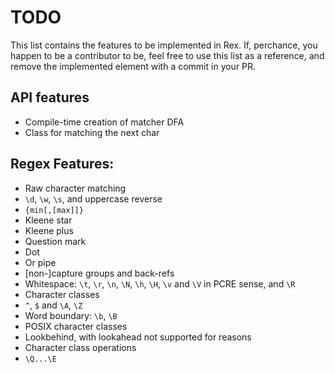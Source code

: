# TODO

This list contains the features to be implemented in Rex.
If, perchance, you happen to be a contributor to be, 
feel free to use this list as a reference, 
and remove the implemented element with a commit in your PR.

## API features

 - Compile-time creation of matcher DFA
 - Class for matching the next char

## Regex Features:

 - Raw character matching
 - `\d`, `\w`, `\s`, and uppercase reverse
 - `{min[,[max]]}`
 - Kleene star
 - Kleene plus
 - Question mark
 - Dot
 - Or pipe
 - \[non-]capture groups and back-refs
 - Whitespace: `\t`, `\r`, `\n`, `\N`, `\h`, `\H`, `\v` and `\V` in PCRE sense, and `\R`
 - Character classes
 - `^`, `$` and `\A`, `\Z`
 - Word boundary: `\b`, `\B`
 - POSIX character classes
 - Lookbehind, with lookahead not supported for reasons
 - Character class operations
 - `\Q...\E`
